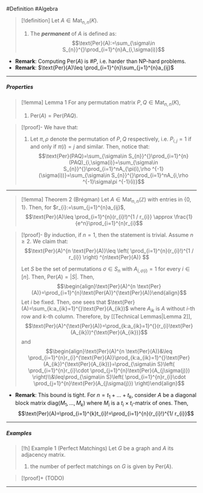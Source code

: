 #Definition #Algebra 

>[!definition]
> Let $A\in \text{Mat}_{n,n}(K)$. 
> 1. The ***permanent*** of $A$ is defined as:$$\text{Per}(A):=\sum_{\sigma\in S_{n}}^{}\prod_{i=1}^{n}A_{i,\sigma(i)}$$
- **Remark**: Computing $\text{Per}(A)$ is $\#P$, i.e. harder than NP-hard problems.
- **Remark**: $\text{Per}(A)\leq \prod_{i=1}^{n}\sum_{j=1}^{n}a_{ij}$
---
##### Properties

> [!lemma] Lemma 1
> For any permutation matrix $P,Q\in \text{Mat}_{n,n}(K)$, 
> 1. $\text{Per}(A)=\text{Per}(PAQ)$.

> [!proof]-
> We have that:
> 1. Let $\pi,\rho$ denote the permutation of $P,Q$ respectively, i.e. $P_{i,j}=1$ if and only if $\pi(i)=j$ and similar. Then, notice that: $$\text{Per}(PAQ)=\sum_{\sigma\in S_{n}}^{}\prod_{i=1}^{n}(PAQ)_{i,\sigma(i)}=\sum_{\sigma\in S_{n}}^{}\prod_{i=1}^nA_{\pi(i),\rho ^{-1}(\sigma(i))}=\sum_{\sigma\in S_{n}}^{}\prod_{i=1}^nA_{i,\rho ^{-1}\sigma\pi ^{-1}(i)}$$
---
> [!lemma] Theorem 2 (Brégman)
> Let $A\in \text{Mat}_{n,n}(\mathbb{Z})$ with entries in $\{ 0,1 \}$. Then, for $r_{i}:=\sum_{j=1}^{n}a_{ij}$, $$\text{Per}(A)\leq \prod_{i=1}^{n}(r_{i}!)^{1 / r_{i}} \approx \frac{1}{e^n}\prod_{i=1}^{n}r_{i}$$

> [!proof]-
> By induction, if $n=1$, then the statement is trivial. Assume $n\geq 2$. We claim that: $$\text{Per}(A)^{n \text{Per}(A)}\leq \left( \prod_{i=1}^{n}(r_{i}!)^{1 / r_{i}} \right) ^{n\text{Per}(A)} $$
> 
> Let $S$ be the set of permutations $\sigma\in S_{n}$ with $A_{i,\sigma(i)}=1$ for every $i\in[n]$. Then, $\text{Per}(A)=\left| S \right|$. Then, $$\begin{align}\text{Per}(A)^{n \text{Per}(A)}=\prod_{i=1}^{n}\text{Per(A)}^{\text{Per}(A)}\end{align}$$Let $i$ be fixed. Then, one sees that $\text{Per}(A)=\sum_{k:a_{ik}=1}^{}\text{Per}(A_{ik})$ where $A_{ik}$ is $A$ without $i$-th row and $k$-th column. Therefore, by [[Technical Lemmas|Lemma 2]], $$\text{Per}(A)^{\text{Per}(A)}=\prod_{k:a_{ik}=1}^{}(r_{i}\text{Per}(A_{ik}))^{\text{Per}(A_{ik})}$$and $$\begin{align}\text{Per}(A)^{n \text{Per}(A)}&\leq \prod_{i=1}^{n}r_{i}^{\text{Per}(A)}\prod_{k:a_{ik}=1}^{}\text{Per}(A_{ik})^{\text{Per}(A_{ik})}=\prod_{\sigma\in S}\left( \prod_{i=1}^{n}r_{i}\cdot \prod_{j=1}^{n}\text{Per}(A_{j\sigma(j)}) \right)\\&\leq\prod_{\sigma\in S}\left( \prod_{i=1}^{n}r_{i}\cdot \prod_{j=1}^{n}\text{Per}(A_{j\sigma(j)}) \right)\end{align}$$


- **Remark**: This bound is tight. For $n=t_{1}+\dots+t_{k}$, consider $A$ be a diagonal block matrix $\text{diag}(M_{1},\dots,M_{k})$ where $M_{i}$ is a $t_{i}\times t_{i}$-matrix of ones. Then, $$\text{Per}(A)=\prod_{i=1}^{k}t_{i}!=\prod_{i=1}^{n}(r_{i}!)^{1/ r_{i}}$$

---
##### Examples
> [!h] Example 1 (Perfect Matchings)
> Let $G$ be a graph and $A$ its adjacency matrix. 
> 1. the number of perfect matchings on $G$ is given by $\text{Per}(A)$. 

> [!proof]+ (TODO)

---
